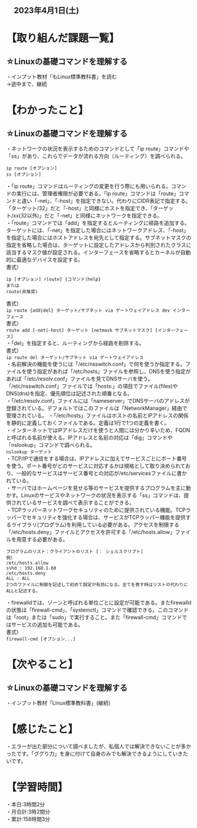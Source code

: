 ## 　2023年4月1日(土)
# 【取り組んだ課題一覧】
## ☆Linuxの基礎コマンドを理解する
・インプット教材「もLinux標準教科書」を読む<br>
→途中まで、継続
# 【わかったこと】
## ☆Linuxの基礎コマンドを理解する
・ネットワークの状況を表示するためのコマンドとして「ip route」コマンドや「ss」があり、これらでデータが流れる方向（ルーティング）を調べられる。<br>
```
ip route [オプション]
ss [オプション]
```
・「ip route」コマンドはルーティングの変更を行う際にも用いられる。コマンドの実行には、管理者権限が必要である。「ip route」コマンドは「route」コマンドと違い「-net」、「-host」を指定できない。代わりにCIDR表記で指定する。「ターゲット/32」だと「-host」と同様にホストを指定でき、「ターゲット/xx(32以外)」だと「-net」と同様にネットワークを指定できる。<br>
・「route」コマンドでは「add」を指定するとルーティングに経路を追加する。ターゲットには、「-net」を指定した場合にはネットワークアドレス、「-host」を指定した場合にはホストアドレスを宛先として指定する。サブネットマスクの指定を省略した場合は、ターゲットに設定したアドレスから判別されたクラスに該当するマスク値が設定される。インターフェースを省略するとカーネルが自動的に最適なデバイスを設定する。<br>
書式）<br>
```
ip [オプション] r[oute] {コマンド|help}
または
route(非推奨)
```
書式）<br>
```ip route {add|del} ターゲット/サブネット via ゲートウェイアドレス dev インターフェース```<br>
書式）<br>
```route add [-net|-host] ターゲット [netmask サブネットマスク] [インターフェース]```<br>
・「del」を指定すると、ルーティングから経路を削除する。<br>
書式）<br>
```ip route del ターゲット/サブネット via ゲートウェイアドレス```<br>
・名前解決の機能を使うには「/etc/nsswitch.conf」で何を使うか指定する。ファイルを使う指定があれば「/etc/hosts」ファイルを参照し、DNSを使う指定があれば「/etc/resolv.conf」ファイルを見てDNSサーバを使う。「/etc/nsswitch.conf」ファイルでは「hosts:」の項目でファイル(files)やDNS(dns)を指定、優先順位は記述された順番となる。<br>
・「/etc/resolv.conf」ファイルには「nameserver」でDNSサーバのアドレスが登録されている。デフォルトではこのファイルは「NetworkManager」経由で管理されている。
・「/etc/hosts」ファイルはホストの名前とIPアドレスの関係を静的に定義しておくファイルである。定義は1行で1つの定義を書く。<br>
・インターネットではIPアドレスだけを使うと人間には分かり辛いため、FQDNと呼ばれる名前が使える。IPアドレスと名前の対応は「dig」コマンドや「nslookup」コマンドで調べられる。<br>
```nslookup ターゲット```<br>
・TCP/IPで通信をする場合は、IPアドレスに加えてサービスごとにポート番号を使う。ポート番号がどのサービスに対応するかは規格として取り決められており、一般的なサービスはサービス番号との対応が/etc/servicesファイルに書かれている。<br>
・サーバではホームページを見せる等のサービスを提供するプログラムを主に動かす。Linuxのサービスやネットワークの状況を表示する「ss」コマンドは、提供されているサービスを調べて表示することができる。<br>
・TCPラッパーネットワークセキュリティのために提供されている機能。TCPラッパーでセキュリティを強化する場合は、サービスがTCPラッパー機能を提供するライブラリ(プログラム)を利用している必要がある。アクセスを制限する「/etc/hosts.deny」ファイルとアクセスを許可する「/etc/hosts.allow」ファイルを用意する必要がある。<br>
```
プログラムのリスト：クライアントのリスト [： シェルスクリプト]
例）
/etc/hosts.allow
sshd : 192.168.1.60
/etc/hosts.deny
ALL : ALL
2つのファイルに制御を記述して初めて設定が有効になる。全てを表す時はリストの代わりにALLと記述する。
```
・firewalldでは、ゾーンと呼ばれる単位ごとに設定が可能である。またfirewalldの状態は「firewall-cmd」、「systemctl」コマンドで確認できる。このコマンドは「root」または「sudo」で実行すること。また「firewall-cmd」コマンドではサービスの追加も可能である。<br>
書式）<br>
```firewall-cmd [オプション...]```<br>
# 【次やること】
## ☆Linuxの基礎コマンドを理解する
・インプット教材「Linux標準教科書」(継続)
# 【感じたこと】
・エラーが出た部分について調べましたが、私個人では解決できないことが多かったです。「ググり力」を身に付けて自身のみでも解決できるようにしていきたいです。
# 【学習時間】
・本日:3時間2分<br>
・月合計:3時2間分<br>
・累計:158時間3分
